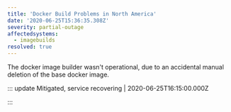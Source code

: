 ```yaml
---
title: 'Docker Build Problems in North America'
date: '2020-06-25T15:36:35.308Z'
severity: partial-outage
affectedsystems:
  - imagebuilds
resolved: true
---
```

The docker image builder wasn't operational, due to an accidental manual deletion of the base docker image.

<!--- language code: en -->

::: update Mitigated, service recovering | 2020-06-25T16:15:00.000Z

:::
